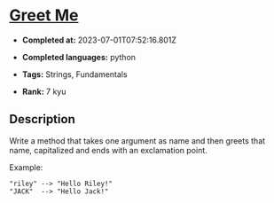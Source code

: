 # [Greet Me](https://www.codewars.com/kata/535474308bb336c9980006f2)

- **Completed at:** 2023-07-01T07:52:16.801Z

- **Completed languages:** python

- **Tags:** Strings, Fundamentals

- **Rank:** 7 kyu

## Description

Write a method that takes one argument as name and then greets that name, capitalized and ends with an exclamation point.

Example:

```
"riley" --> "Hello Riley!"
"JACK"  --> "Hello Jack!"
```
